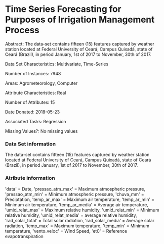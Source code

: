 # Time Series Forecasting for Purposes of Irrigation Management Process

Abstract: The data-set contains fifteen (15) features captured by weather station located at Federal University of Ceará, Campus Quixadá, state of Ceará (Brazil), in period January, 1st of 2017 to November, 30th of 2017.

Data Set Characteristics:  Multivariate, Time-Series

Number of Instances: 7948

Areas: Agrometeorology, Computer

Attribute Characteristics: Real

Number of Attributes: 15

Date Donated: 2018-05-23

Associated Tasks: Regression

Missing Values?: No missing values

### Data Set information

The data-set contains fifteen (15) features captured by weather station located at Federal University of Ceará, Campus Quixadá, state of Ceará (Brazil), in period January, 1st of 2017 to November, 30th of 2017.

### Atribute information

'data' = Date,
'pressao_atm_max' = Maximum atmospheric pressure,
'pressao_atm_min' = Minimum atmospheric pressure, 
'chuva_mm' = Preciptation, 
'temp_ar_max' = Maximum air temperature,
'temp_ar_min' = Minimum air temperature,
'temp_ar_media' = Average air temperature,
'umid_relat_max' = Maximum relative humidity,
'umid_relat_min' = Minimum relative humidity,
'umid_relat_media' = average relative humidity,
'rad_solar_total' = Total solar radiation,
'rad_solar_media' = Average solar radiation,
'temp_max' = Maximum temperature,
'temp_min' = Minimum temperature,
'vento_veloc' = Wind Speed,
'et0' = Reference evapotranspiration
